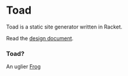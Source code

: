 Toad
====

Toad is a static site generator written in Racket.

Read the [design document](http://themattchan.com/blog/2015/06/toad-design.html).

### Toad?

An uglier [Frog](https://github.com/greghendershott/frog)
